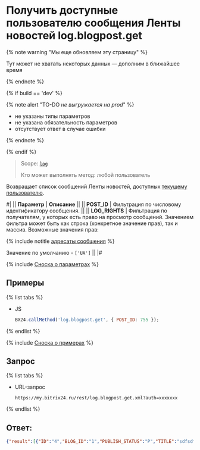 # Получить доступные пользователю сообщения Ленты новостей log.blogpost.get

{% note warning "Мы еще обновляем эту страницу" %}

Тут может не хватать некоторых данных — дополним в ближайшее время

{% endnote %}

{% if build == 'dev' %}

{% note alert "TO-DO _не выгружается на prod_" %}

- не указаны типы параметров
- не указана обязательность параметров
- отсутствует ответ в случае ошибки

{% endnote %}

{% endif %}

> Scope: [`log`](../scopes/permissions.md)
>
> Кто может выполнять метод: любой пользователь

Возвращает список сообщений Ленты новостей, доступных [текущему пользователю](../how-to-call-rest-api/authorization.md#понятие-текущего-пользователя).

#|
|| **Параметр** | **Описание** ||
|| **POST_ID** | Фильтрация по числовому идентификатору сообщения. ||
|| **LOG_RIGHTS** | Фильтрация по получателям, у которых есть право на просмотр сообщений. Значением фильтра может быть как строка (конкретное значение прав), так и массив. Возможные значения прав:

{% include notitle [адресаты сообщения](./_includes/log-recepients.md) %}

Значение по умолчанию - `['UA']` ||
|#

{% include [Сноска о параметрах](../../_includes/required.md) %}

## Примеры

{% list tabs %}

- JS

    ```js
    BX24.callMethod('log.blogpost.get', { POST_ID: 755 });
    ```

{% endlist %}

{% include [Сноска о примерах](../../_includes/examples.md) %}

## Запрос

{% list tabs %}

- URL-запрос

    ```http
    https://my.bitrix24.ru/rest/log.blogpost.get.xml?auth=xxxxxxx
    ```

{% endlist %}

## Ответ:

```json
{"result":[{"ID":"4","BLOG_ID":"1","PUBLISH_STATUS":"P","TITLE":"sdfsdfsd","AUTHOR_ID":"1","ENABLE_COMMENTS":"Y","NUM_COMMENTS":"0","CODE":null,"MICRO":"Y","DETAIL_TEXT":"sdfsdfsd","DATE_PUBLISH":"21.10.2015 17:00:50","CATEGORY_ID":"","HAS_SOCNET_ALL":"Y","HAS_TAGS":"N","HAS_IMAGES":"N","HAS_PROPS":"N","HAS_COMMENT_IMAGES":null},{"ID":"3","BLOG_ID":"1","PUBLISH_STATUS":"P","TITLE":"test1","AUTHOR_ID":"1","ENABLE_COMMENTS":"Y","NUM_COMMENTS":"0","CODE":null,"MICRO":"Y","DETAIL_TEXT":"test1","DATE_PUBLISH":"31.07.2015 17:03:54","CATEGORY_ID":"","HAS_SOCNET_ALL":"Y","HAS_TAGS":"N","HAS_IMAGES":"N","HAS_PROPS":"Y","HAS_COMMENT_IMAGES":null,"UF_BLOG_POST_DOC":{"ID":"1","ENTITY_ID":"BLOG_POST","FIELD_NAME":"UF_BLOG_POST_DOC","USER_TYPE_ID":"file","XML_ID":"UF_BLOG_POST_DOC","SORT":"100","MULTIPLE":"Y","MANDATORY":"N","SHOW_FILTER":"N","SHOW_IN_LIST":"N","EDIT_IN_LIST":"Y","IS_SEARCHABLE":"Y","SETTINGS":{"SIZE":20,"LIST_WIDTH":0,"LIST_HEIGHT":0,"MAX_SHOW_SIZE":0,"MAX_ALLOWED_SIZE":0,"EXTENSIONS":[]},"EDIT_FORM_LABEL":null,"LIST_COLUMN_LABEL":null,"LIST_FILTER_LABEL":null,"ERROR_MESSAGE":null,"HELP_MESSAGE":null,"USER_TYPE":{"USER_TYPE_ID":"file","CLASS_NAME":"CUserTypeFile","DESCRIPTION":"Файл","BASE_TYPE":"file"},"VALUE":false,"ENTITY_VALUE_ID":3},"UF_GRATITUDE":{"ID":"3","ENTITY_ID":"BLOG_POST","FIELD_NAME":"UF_GRATITUDE","USER_TYPE_ID":"integer","XML_ID":"UF_GRATITUDE","SORT":"100","MULTIPLE":"N","MANDATORY":"N","SHOW_FILTER":"N","SHOW_IN_LIST":"N","EDIT_IN_LIST":"Y","IS_SEARCHABLE":"N","SETTINGS":{"SIZE":20,"MIN_VALUE":0,"MAX_VALUE":0,"DEFAULT_VALUE":""},"EDIT_FORM_LABEL":null,"LIST_COLUMN_LABEL":null,"LIST_FILTER_LABEL":null,"ERROR_MESSAGE":null,"HELP_MESSAGE":null,"USER_TYPE":{"USER_TYPE_ID":"integer","CLASS_NAME":"CUserTypeInteger","DESCRIPTION":"Целое число","BASE_TYPE":"int"},"VALUE":null,"ENTITY_VALUE_ID":3},"UF_BLOG_POST_FILE":{"ID":"8","ENTITY_ID":"BLOG_POST","FIELD_NAME":"UF_BLOG_POST_FILE","USER_TYPE_ID":"disk_file","XML_ID":"UF_BLOG_POST_FILE","SORT":"100","MULTIPLE":"Y","MANDATORY":"N","SHOW_FILTER":"N","SHOW_IN_LIST":"N","EDIT_IN_LIST":"Y","IS_SEARCHABLE":"Y","SETTINGS":"IBLOCK_ID":0,"SECTION_ID":0,"UF_TO_SAVE_ALLOW_EDIT":null},"EDIT_FORM_LABEL":null,"LIST_COLUMN_LABEL":null,"LIST_FILTER_LABEL":null,"ERROR_MESSAGE":null,"HELP_MESSAGE":null,"USER_TYPE":{"USER_TYPE_ID":"disk_file","CLASS_NAME":"Bitrix\\Disk\\Uf\\FileUserType","DESCRIPTION":"Файл (Диск)","BASE_TYPE":"int","TAG":["DISK FILE ID","DOCUMENT ID"]},"VALUE":false,"ENTITY_VALUE_ID":3},"UF_BLOG_POST_IMPRTNT":"ID":"18","ENTITY_ID":"BLOG_POST","FIELD_NAME":"UF_BLOG_POST_IMPRTNT","USER_TYPE_ID":"integer","XML_ID":"UF_BLOG_POST_IMPRTNT","SORT":"100","MULTIPLE":"N","MANDATORY":"N","SHOW_FILTER":"N","SHOW_IN_LIST":"Y","EDIT_IN_LIST":"Y","IS_SEARCHABLE":"N","SETTINGS":{"SIZE":20,"MIN_VALUE":0,"MAX_VALUE":0,"DEFAULT_VALUE":""},"EDIT_FORM_LABEL":"Важное сообщение","LIST_COLUMN_LABEL":"Важное","LIST_FILTER_LABEL":"Важное","ERROR_MESSAGE":null,"HELP_MESSAGE":null,"USER_TYPE":{"USER_TYPE_ID":"integer","CLASS_NAME":"CUserTypeInteger","DESCRIPTION":"Целое число","BASE_TYPE":"int"},"VALUE":"1","ENTITY_VALUE_ID":3},"UF_BLOG_POST_VOTE":"ID":"35","ENTITY_ID":"BLOG_POST","FIELD_NAME":"UF_BLOG_POST_VOTE","USER_TYPE_ID":"vote","XML_ID":"UF_BLOG_POST_VOTE","SORT":"100","MULTIPLE":"N","MANDATORY":"N","SHOW_FILTER":"N","SHOW_IN_LIST":"Y","EDIT_IN_LIST":"Y","IS_SEARCHABLE":"N","SETTINGS":{"CHANNEL_ID":1,"UNIQUE":13,"UNIQUE_IP_DELAY":{"DELAY":"10","DELAY_TYPE":"D"},"NOTIFY":"I"},"EDIT_FORM_LABEL":null,"LIST_COLUMN_LABEL":null,"LIST_FILTER_LABEL":null,"ERROR_MESSAGE":null,"HELP_MESSAGE":null,"USER_TYPE
```
